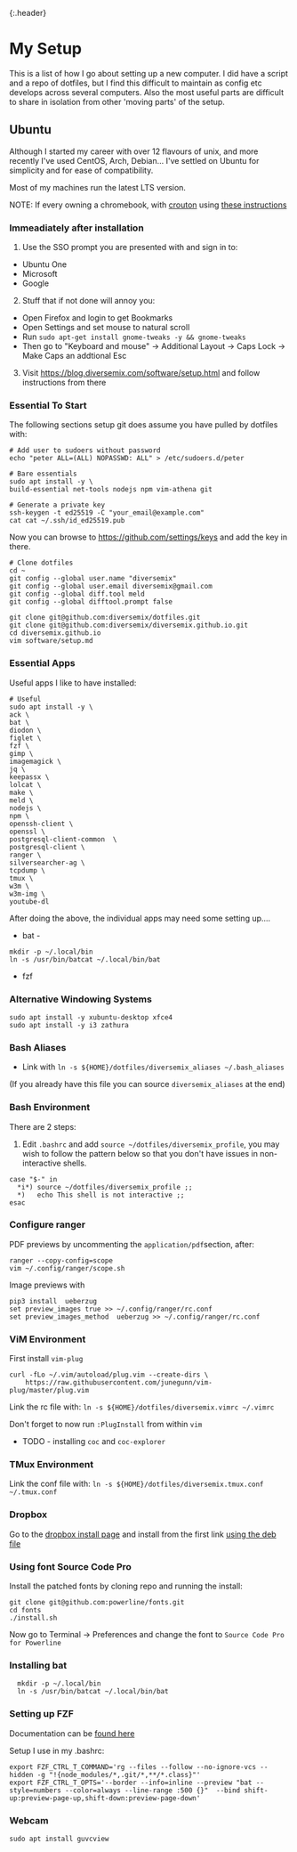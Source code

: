 {:.header}
# My Setup

This is a list of how I go about setting up a new computer. I did have a script
and a repo of dotfiles, but I find this difficult to maintain as config etc develops
across several computers. Also the most useful parts are difficult to share in isolation
from other 'moving parts' of the setup.

## Ubuntu

Although I started my career with over 12 flavours of unix, and more recently I've used
CentOS, Arch, Debian... I've settled on Ubuntu for simplicity and for ease of compatibility.

Most of my machines run the latest LTS version.

NOTE: If every owning a chromebook, with [crouton](https://github.com/dnschneid/crouton) 
using [these instructions](https://ubuntu.com/tutorials/install-ubuntu-on-chromebook#1-overview)


### Immeadiately after installation

1. Use the SSO prompt you are presented with and sign in to:

- Ubuntu One
- Microsoft
- Google

2. Stuff that if not done will annoy you:

- Open Firefox and login to get Bookmarks
- Open Settings and set mouse to natural scroll
- Run `sudo apt-get install gnome-tweaks -y && gnome-tweaks`
- Then go to "Keyboard and mouse" -> Additional Layout -> Caps Lock -> Make Caps an addtional Esc

3. Visit https://blog.diversemix.com/software/setup.html and follow instructions from there

### Essential To Start

The following sections setup git does assume you have pulled by dotfiles with:

```
# Add user to sudoers without password
echo "peter ALL=(ALL) NOPASSWD: ALL" > /etc/sudoers.d/peter

# Bare essentials
sudo apt install -y \
build-essential net-tools nodejs npm vim-athena git

# Generate a private key
ssh-keygen -t ed25519 -C "your_email@example.com"
cat cat ~/.ssh/id_ed25519.pub
```

Now you can browse to https://github.com/settings/keys and add the key in there.
```
# Clone dotfiles
cd ~
git config --global user.name "diversemix"
git config --global user.email diversemix@gmail.com
git config --global diff.tool meld
git config --global difftool.prompt false

git clone git@github.com:diversemix/dotfiles.git
git clone git@github.com:diversemix/diversemix.github.io.git
cd diversemix.github.io
vim software/setup.md
```

### Essential Apps

Useful apps I like to have installed:
```
# Useful
sudo apt install -y \
ack \
bat \
diodon \
figlet \
fzf \
gimp \
imagemagick \
jq \
keepassx \
lolcat \
make \
meld \
nodejs \
npm \
openssh-client \
openssl \
postgresql-client-common  \
postgresql-client \
ranger \
silversearcher-ag \
tcpdump \
tmux \
w3m \
w3m-img \
youtube-dl
```

After doing the above, the individual apps may need some setting up....

- bat - 
```
mkdir -p ~/.local/bin
ln -s /usr/bin/batcat ~/.local/bin/bat

```
- fzf


### Alternative Windowing Systems

```
sudo apt install -y xubuntu-desktop xfce4
sudo apt install -y i3 zathura
```

### Bash Aliases

- Link with `ln -s ${HOME}/dotfiles/diversemix_aliases ~/.bash_aliases`

(If you already have this file you can source `diversemix_aliases` at the end)

### Bash Environment

There are 2 steps:

1) Edit `.bashrc` and add `source ~/dotfiles/diversemix_profile`, you may wish to follow the pattern below 
so that you don't have issues in non-interactive shells.

```
case "$-" in
  *i*) source ~/dotfiles/diversemix_profile ;;
  *)   echo This shell is not interactive ;;
esac

```

### Configure ranger 

PDF previews by uncommenting the `application/pdf`section, after:

```
ranger --copy-config=scope
vim ~/.config/ranger/scope.sh
```

Image previews with
```
pip3 install  ueberzug
set preview_images true >> ~/.config/ranger/rc.conf
set preview_images_method  ueberzug >> ~/.config/ranger/rc.conf
```

### ViM Environment

First install `vim-plug`

```
curl -fLo ~/.vim/autoload/plug.vim --create-dirs \
    https://raw.githubusercontent.com/junegunn/vim-plug/master/plug.vim
```
Link the rc file with: `ln -s ${HOME}/dotfiles/diversemix.vimrc ~/.vimrc`

Don't forget to now run `:PlugInstall` from within `vim`

* TODO - installing `coc` and `coc-explorer`

### TMux Environment

Link the conf file with: `ln -s ${HOME}/dotfiles/diversemix.tmux.conf ~/.tmux.conf`


### Dropbox

Go to the [dropbox install page](https://www.dropbox.com/install) and install from the first
link 
[using the  deb file](https://www.dropbox.com/download?dl=packages/ubuntu/dropbox_2020.03.04_amd64.deb)

### Using font Source Code Pro

Install the patched fonts by cloning repo and running the install:
```
git clone git@github.com:powerline/fonts.git
cd fonts
./install.sh
```

Now go to Terminal -> Preferences and change the font to `Source Code Pro for Powerline`

### Installing bat

```
  mkdir -p ~/.local/bin
  ln -s /usr/bin/batcat ~/.local/bin/bat
```

### Setting up FZF

Documentation can be [found here](https://github.com/junegunn/fzf)

Setup I use in my .bashrc:

```
export FZF_CTRL_T_COMMAND='rg --files --follow --no-ignore-vcs --hidden -g "!{node_modules/*,.git/*,**/*.class}"'
export FZF_CTRL_T_OPTS='--border --info=inline --preview "bat --style=numbers --color=always --line-range :500 {}"  --bind shift-up:preview-page-up,shift-down:preview-page-down'

```

### Webcam

```
sudo apt install guvcview
```
